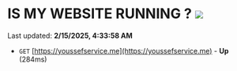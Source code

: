 # IS MY WEBSITE RUNNING ? [![](https://img.shields.io/static/v1?label=Sponsor&message=%E2%9D%A4&logo=GitHub&color=%23fe8e86)](https://github.com/sponsors/Youssef-Lehmam)

Last updated: **2/15/2025, 4:33:58 AM**

- `GET` [https://youssefservice.me](https://youssefservice.me) - **Up** (284ms)
